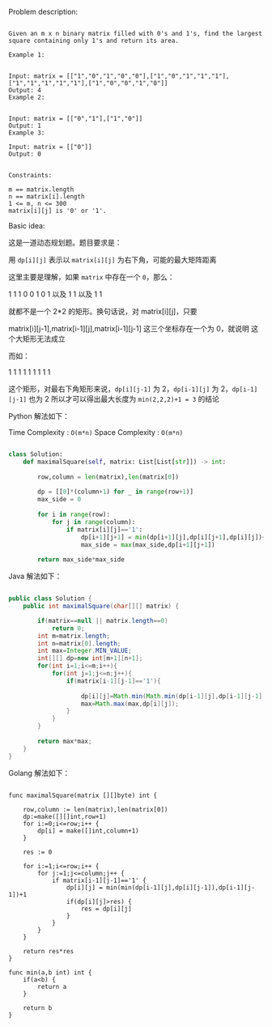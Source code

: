 
Problem description:

```

Given an m x n binary matrix filled with 0's and 1's, find the largest square containing only 1's and return its area.

Example 1:


Input: matrix = [["1","0","1","0","0"],["1","0","1","1","1"],["1","1","1","1","1"],["1","0","0","1","0"]]
Output: 4
Example 2:


Input: matrix = [["0","1"],["1","0"]]
Output: 1
Example 3:

Input: matrix = [["0"]]
Output: 0
 

Constraints:

m == matrix.length
n == matrix[i].length
1 <= m, n <= 300
matrix[i][j] is '0' or '1'.

```

Basic idea:

这是一道动态规划题。题目要求是：

用 `dp[i][j]` 表示以 `matrix[i][j]` 为右下角，可能的最大矩阵距离

这里主要是理解，如果 `matrix` 中存在一个 `0`，那么：

1 1      1 0      0 1
0 1 以及 1 1 以及  1 1 

就都不是一个 2*2 的矩形。换句话说，对 matrix[i][j]，只要

matrix[i][j-1],matrix[i-1][j],matrix[i-1][j-1] 这三个坐标存在一个为 0，就说明
这个大矩形无法成立

而如：

1 1 1
1 1 1
1 1 1

这个矩形，对最右下角矩形来说，`dp[i][j-1]` 为 2，`dp[i-1][j]` 为 2，`dp[i-1][j-1]` 也为 2
所以才可以得出最大长度为 `min(2,2,2)+1 = 3` 的结论

Python 解法如下：

Time Complexity : `O(m*n)`
Space Complexity : `O(m*n)`

```Python

class Solution:
    def maximalSquare(self, matrix: List[List[str]]) -> int:
        
        row,column = len(matrix),len(matrix[0])
        
        dp = [[0]*(column+1) for _ in range(row+1)]
        max_side = 0
        
        for i in range(row):
            for j in range(column):
                if matrix[i][j]=='1':
                    dp[i+1][j+1] = min(dp[i+1][j],dp[i][j+1],dp[i][j])+1
                    max_side = max(max_side,dp[i+1][j+1])
        
        return max_side*max_side

```

Java 解法如下：

```Java

public class Solution {
    public int maximalSquare(char[][] matrix) {

        if(matrix==null || matrix.length==0)
            return 0;
        int m=matrix.length;
        int n=matrix[0].length;
        int max=Integer.MIN_VALUE;
        int[][] dp=new int[m+1][n+1];
        for(int i=1;i<=m;i++){
            for(int j=1;j<=n;j++){
                if(matrix[i-1][j-1]=='1'){
        
                    dp[i][j]=Math.min(Math.min(dp[i-1][j],dp[i-1][j-1]),dp[i][j-1])+1;
                    max=Math.max(max,dp[i][j]);
                }
            }
        }
        
        return max*max;
    }
}

```

Golang 解法如下：

```Golang

func maximalSquare(matrix [][]byte) int {
    
    row,column := len(matrix),len(matrix[0])
    dp:=make([][]int,row+1)
    for i:=0;i<=row;i++ {
        dp[i] = make([]int,column+1)
    }
    
    res := 0
    
    for i:=1;i<=row;i++ {
        for j:=1;j<=column;j++ {
            if matrix[i-1][j-1]=='1' {
                dp[i][j] = min(min(dp[i-1][j],dp[i][j-1]),dp[i-1][j-1])+1
                if(dp[i][j]>res) {
                    res = dp[i][j]
                }
            }
        }
    }
    
    return res*res
}

func min(a,b int) int {
    if(a<b) {
        return a
    }
    
    return b
}

```